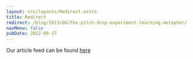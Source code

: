 ```yaml
---
layout: src/layouts/Redirect.astro
title: Redirect
redirect: /blog/2013/06/the-pitch-drop-experiment-learning-metaphor/
navMenu: false
pubDate: 2022-09-17
---
```

<div>
Our article feed can be found <a href="/blog/2013/06/the-pitch-drop-experiment-learning-metaphor/">here</a>
</div>
